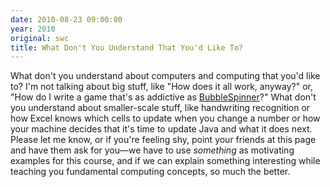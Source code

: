 ```yaml
---
date: 2010-08-23 09:00:00
year: 2010
original: swc
title: What Don't You Understand That You'd Like To?
---
```

<p>What don't you understand about computers and computing that you'd like to? I'm not talking about big stuff, like "How does it all work, anyway?" or, "How do I write a game that's as addictive as <a href="http://www.deadwhale.com/play.php?game=774">BubbleSpinner</a>?" What don't you understand about smaller-scale stuff, like handwriting recognition or how Excel knows which cells to update when you change a number or how your machine decides that it's time to update Java and what it does next. Please let me know, or if you're feeling shy, point your friends at this page and have them ask for you&mdash;we have to use <em>something</em> as motivating examples for this course, and if we can explain something interesting while teaching you fundamental computing concepts, so much the better.</p>
